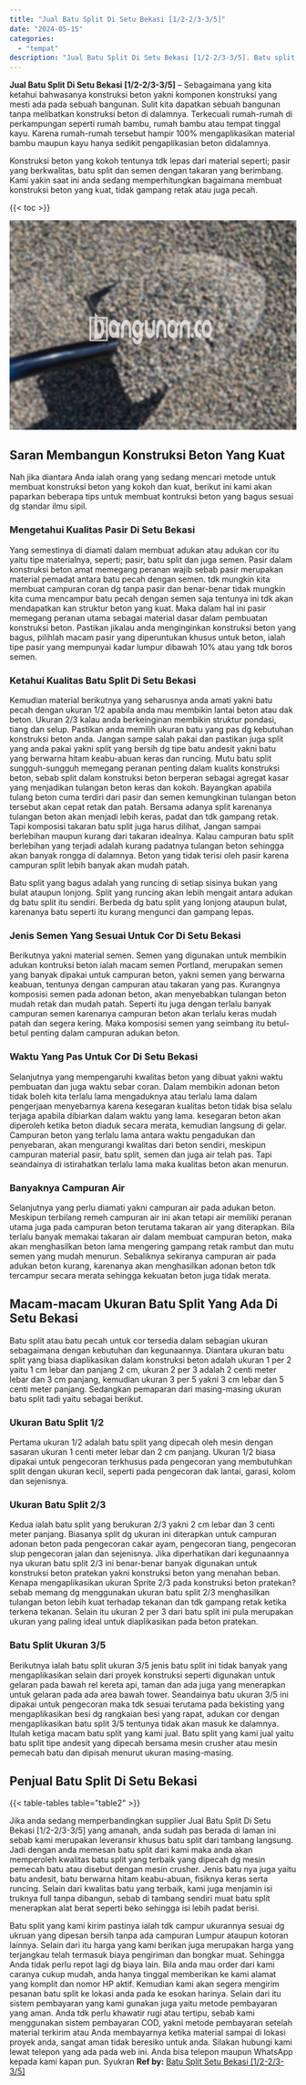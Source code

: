```yaml
---
title: "Jual Batu Split Di Setu Bekasi [1/2-2/3-3/5]"
date: "2024-05-15"
categories: 
  - "tempat"
description: "Jual Batu Split Di Setu Bekasi [1/2-2/3-3/5]. Batu split yang kami kirim pastinya ialah tdk campur ukurannya sesuai dg ukruan yang dipesan bersih tanpa ada c..."
---
```


**Jual Batu Split Di Setu Bekasi \[1/2-2/3-3/5\]** – Sebagaimana yang kita ketahui bahwasanya konstruksi beton yakni komponen konstruksi yang mesti ada pada sebuah bangunan. Sulit kita dapatkan sebuah bangunan tanpa melibatkan konstruksi beton di dalamnya. Terkecuali rumah-rumah di perkampungan seperti rumah bambu, rumah bambu atau tempat tinggal kayu. Karena rumah-rumah tersebut hampir 100% mengaplikasikan material bambu maupun kayu hanya sedikit pengaplikasian beton didalamnya.

Konstruksi beton yang kokoh tentunya tdk lepas dari material seperti; pasir yang berkwalitas, batu split dan semen dengan takaran yang berimbang. Kami yakin saat ini anda sedang memperhitungkan bagaimana membuat konstruksi beton yang kuat, tidak gampang retak atau juga pecah.

{{< toc >}}

![Jual Batu Split Di Setu Bekasi [1/2-2/3-3/5]](/images/jual-batu-split-31.png)

## Saran Membangun Konstruksi Beton Yang Kuat

Nah jika diantara Anda ialah orang yang sedang mencari metode untuk membuat konstruksi beton yang kokoh dan kuat, berikut ini kami akan paparkan beberapa tips untuk membuat kontruksi beton yang bagus sesuai dg standar ilmu sipil.

### Mengetahui Kualitas Pasir Di Setu Bekasi

Yang semestinya di diamati dalam membuat adukan atau adukan cor itu yaitu tipe materialnya, seperti; pasir, batu split dan juga semen. Pasir dalam konstruksi beton amat memegang peranan wajib sebab pasir merupakan material pemadat antara batu pecah dengan semen. tdk mungkin kita membuat campuran coran dg tanpa pasir dan benar-benar tidak mungkin kita cuma mencampur batu pecah dengan semen saja tentunya ini tdk akan mendapatkan kan struktur beton yang kuat. Maka dalam hal ini pasir memegang peranan utama sebagai material dasar dalam pembuatan konstruksi beton. Pastikan jikalau anda menginginkan konstruksi beton yang bagus, pilihlah macam pasir yang diperuntukan khusus untuk beton, ialah tipe pasir yang mempunyai kadar lumpur dibawah 10% atau yang tdk boros semen.

### Ketahui Kualitas Batu Split Di Setu Bekasi

Kemudian material berikutnya yang seharusnya anda amati yakni batu pecah dengan ukuran 1/2 apabila anda mau membikin lantai beton atau dak beton. Ukuran 2/3 kalau anda berkeinginan membikin struktur pondasi, tiang dan selup. Pastikan anda memilih ukuran batu yang pas dg kebutuhan konstruksi beton anda. Jangan sampe salah pakai dan pastikan juga split yang anda pakai yakni split yang bersih dg tipe batu andesit yakni batu yang berwarna hitam keabu-abuan keras dan runcing. Mutu batu split sungguh-sungguh memegang peranan penting dalam kualits konstruksi beton, sebab split dalam konstruksi beton berperan sebagai agregat kasar yang menjadikan tulangan beton keras dan kokoh. Bayangkan apabila tulang beton cuma terdiri dari pasir dan semen kemungkinan tulangan beton tersebut akan cepat retak dan patah. Bersama adanya split karenanya tulangan beton akan menjadi lebih keras, padat dan tdk gampang retak. Tapi komposisi takaran batu split juga harus dilihat, Jangan sampai berlebihan maupun kurang dari takaran idealnya. Kalau campuran batu split berlebihan yang terjadi adalah kurang padatnya tulangan beton sehingga akan banyak rongga di dalamnya. Beton yang tidak terisi oleh pasir karena campuran split lebih banyak akan mudah patah.

Batu split yang bagus adalah yang runcing di setiap sisinya bukan yang bulat ataupun lonjong. Split yang runcing akan lebih mengait antara adukan dg batu split itu sendiri. Berbeda dg batu split yang lonjong ataupun bulat, karenanya batu seperti itu kurang mengunci dan gampang lepas.

### Jenis Semen Yang Sesuai Untuk Cor Di Setu Bekasi

Berikutnya yakni material semen. Semen yang digunakan untuk membikin adukan kontruksi beton ialah macam semen Portland, merupakan semen yang banyak dipakai untuk campuran beton, yakni semen yang berwarna keabuan, tentunya dengan campuran atau takaran yang pas. Kurangnya komposisi semen pada adonan beton, akan menyebabkan tulangan beton mudah retak dan mudah patah. Seperti itu juga dengan terlalu banyak campuran semen karenanya campuran beton akan terlalu keras mudah patah dan segera kering. Maka komposisi semen yang seimbang itu betul-betul penting dalam campuran adukan beton.

### Waktu Yang Pas Untuk Cor Di Setu Bekasi

Selanjutnya yang mempengaruhi kwalitas beton yang dibuat yakni waktu pembuatan dan juga waktu sebar coran. Dalam membikin adonan beton tidak boleh kita terlalu lama mengaduknya atau terlalu lama dalam pengerjaan menyebarnya karena kesegaran kualitas beton tidak bisa selalu terjaga apabila dibiarkan dalam waktu yang lama. kesegaran beton akan diperoleh ketika beton diaduk secara merata, kemudian langsung di gelar. Campuran beton yang terlalu lama antara waktu pengadukan dan penyebaran, akan mengurangi kwalitas dari beton sendiri, meskipun campuran material pasir, batu split, semen dan juga air telah pas. Tapi seandainya di istirahatkan terlalu lama maka kualitas beton akan menurun.

### Banyaknya Campuran Air

Selanjutnya yang perlu diamati yakni campuran air pada adukan beton. Meskipun terbilang remeh campuran air ini akan tetapi air memiliki peranan utama juga pada campuran beton terutama takaran air yang diterapkan. Bila terlalu banyak memakai takaran air dalam membuat campuran beton, maka akan menghasilkan beton lama mengering gampang retak rambut dan mutu semen yang mudah menurun. Sebaliknya sekiranya campuran air pada adukan beton kurang, karenanya akan menghasilkan adonan beton tdk tercampur secara merata sehingga kekuatan beton juga tidak merata.

## Macam-macam Ukuran Batu Split Yang Ada Di Setu Bekasi

Batu split atau batu pecah untuk cor tersedia dalam sebagian ukuran sebagaimana dengan kebutuhan dan kegunaannya. Diantara ukuran batu split yang biasa diaplikasikan dalam konstruksi beton adalah ukuran 1 per 2 yaitu 1 cm lebar dan panjang 2 cm, ukuran 2 per 3 adalah 2 centi meter lebar dan 3 cm panjang, kemudian ukuran 3 per 5 yakni 3 cm lebar dan 5 centi meter panjang. Sedangkan pemaparan dari masing-masing ukuran batu split tadi yaitu sebagai berikut.

### Ukuran Batu Split 1/2

Pertama ukuran 1/2 adalah batu split yang dipecah oleh mesin dengan sasaran ukuran 1 centi meter lebar dan 2 cm panjang. Ukuran 1/2 biasa dipakai untuk pengecoran terkhusus pada pengecoran yang membutuhkan split dengan ukuran kecil, seperti pada pengecoran dak lantai, garasi, kolom dan sejenisnya.

### Ukuran Batu Split 2/3

Kedua ialah batu split yang berukuran 2/3 yakni 2 cm lebar dan 3 centi meter panjang. Biasanya split dg ukuran ini diterapkan untuk campuran adonan beton pada pengecoran cakar ayam, pengecoran tiang, pengecoran slup pengecoran jalan dan sejenisnya. Jika diperhatikan dari kegunaannya nya ukuran batu split 2/3 ini benar-benar banyak digunakan untuk konstruksi beton pratekan yakni konstruksi beton yang menahan beban. Kenapa mengaplikasikan ukuran Sprite 2/3 pada konstruksi beton pratekan? sebab memang dg menggunakan ukuran batu split 2/3 menghasilkan tulangan beton lebih kuat terhadap tekanan dan tdk gampang retak ketika terkena tekanan. Selain itu ukuran 2 per 3 dari batu split ini pula merupakan ukuran yang paling ideal untuk diaplikasikan pada beton pratekan.

### Batu Split Ukuran 3/5

Berikutnya ialah batu split ukuran 3/5 jenis batu split ini tidak banyak yang mengaplikasikan selain dari proyek konstruksi seperti digunakan untuk gelaran pada bawah rel kereta api, taman dan ada juga yang menerapkan untuk gelaran pada ada area bawah tower. Seandainya batu ukuran 3/5 ini dipakai untuk pengecoran maka tdk sesuai terutama pada bekisting yang mengaplikasikan besi dg rangkaian besi yang rapat, adukan cor dengan mengaplikasikan batu split 3/5 tentunya tidak akan masuk ke dalamnya. Itulah ketiga macam batu split yang kami jual. Batu split yang kami jual yaitu batu split tipe andesit yang dipecah bersama mesin crusher atau mesin pemecah batu dan dipisah menurut ukuran masing-masing.

## Penjual Batu Split Di Setu Bekasi

{{< table-tables table="table2" >}}

Jika anda sedang memperbandingkan supplier Jual Batu Split Di Setu Bekasi \[1/2-2/3-3/5\] yang amanah, anda sudah pas berada di laman ini sebab kami merupakan leveransir khusus batu split dari tambang langsung. Jadi dengan anda memesan batu split dari kami maka anda akan memperoleh kwalitas batu split yang terbaik yang dipecah dg mesin pemecah batu atau disebut dengan mesin crusher. Jenis batu nya juga yaitu batu andesit, batu berwarna hitam keabu-abuan, fisiknya keras serta runcing. Selain dari kwalitas batu yang terbaik, kami juga menjamin isi truknya full tanpa dibangun, sebab di tambang sendiri muat batu split menerapkan alat berat seperti beko sehingga isi lebih padat berisi.

Batu split yang kami kirim pastinya ialah tdk campur ukurannya sesuai dg ukruan yang dipesan bersih tanpa ada campuran Lumpur ataupun kotoran lainnya. Selain dari itu harga yang kami berikan juga merupakan harga yang terjangkau telah termasuk biaya pengiriman dan bongkar muat. Sehingga Anda tidak perlu repot lagi dg biaya lain. Bila anda mau order dari kami caranya cukup mudah, anda hanya tinggal memberikan ke kami alamat yang komplit dan nomor HP aktif. Kemudian kami akan segera mengirim pesanan batu split ke lokasi anda pada ke esokan harinya. Selain dari itu sistem pembayaran yang kami gunakan juga yaitu metode pembayaran yang aman. Anda tdk perlu khawatir rugi atau tertipu, sebab kami menggunakan sistem pembayaran COD, yakni metode pembayaran setelah material terkirim atau Anda membayarnya ketika material sampai di lokasi proyek anda, sangat aman tidak beresiko untuk anda. Silakan hubungi kami lewat telepon yang ada pada web ini. Anda bisa telepon maupun WhatsApp kepada kami kapan pun. Syukran
**Ref by:** [Batu Split Setu Bekasi [1/2-2/3-3/5]](https://id.wikipedia.org/wiki/Batu)
